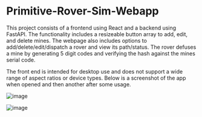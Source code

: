 # Primitive-Rover-Sim-Webapp

This project consists of a frontend using React and a backend using FastAPI. The functionality includes a resizeable button array to add, edit, and delete mines. The webpage also includes options to add/delete/edit/dispatch a rover and view its path/status. The rover defuses a mine by generating 5 digit codes and verifying the hash against the mines serial code.

The front end is intended for desktop use and does not support a wide range of aspect ratios or device types. Below is a screenshot of the app when opened and then another after some usage.

![image](https://github.com/wganderson/Primitive-Rover-Sim-Webapp/assets/114177995/fee0ff69-c28c-4301-8afd-8a3fb7198ccc)

![image](https://github.com/wganderson/Primitive-Rover-Sim-Webapp/assets/114177995/a0574e1e-1be8-44fd-9592-517673101fcd)
